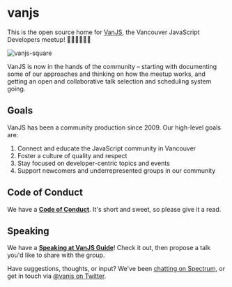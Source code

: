 # vanjs

This is the open source home for [VanJS](http://www.vanjs.com/), the Vancouver JavaScript Developers meetup! 👩🏽‍💻👨🏼‍💻

![vanjs-square](https://github.com/cambiecollective/vanjs/blob/master/VanJS-Square-spacer.png)

VanJS is now in the hands of the community – starting with documenting some of our approaches and thinking on how the meetup works, and getting an open and collaborative talk selection and scheduling system going.

## Goals

VanJS has been a community production since 2009. Our high-level goals are:

1. Connect and educate the JavaScript community in Vancouver
2. Foster a culture of quality and respect
3. Stay focused on developer-centric topics and events
4. Support newcomers and underrepresented groups in our community

## Code of Conduct

We have a **[Code of Conduct](https://github.com/cambiecollective/vanjs/blob/master/CONDUCT.md)**. It's short and sweet, so please give it a read.

## Speaking

We have a **[Speaking at VanJS Guide](https://github.com/cambiecollective/vanjs/blob/master/SPEAKING.md)**! Check it out, then propose a talk you'd like to share with the group.


Have suggestions, thoughts, or input? We've been [chatting on Spectrum](https://spectrum.chat/vanjs), or get in touch via [@vanjs on Twitter](https://twitter.com/vanjs/).
